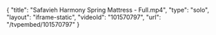 {
    "title": "Safavieh Harmony Spring Mattress - Full.mp4",
    "type": "solo",
    "layout": "iframe-static",
    "videoId": "101570797",
    "url": "\/tvpembed\/101570797"
}